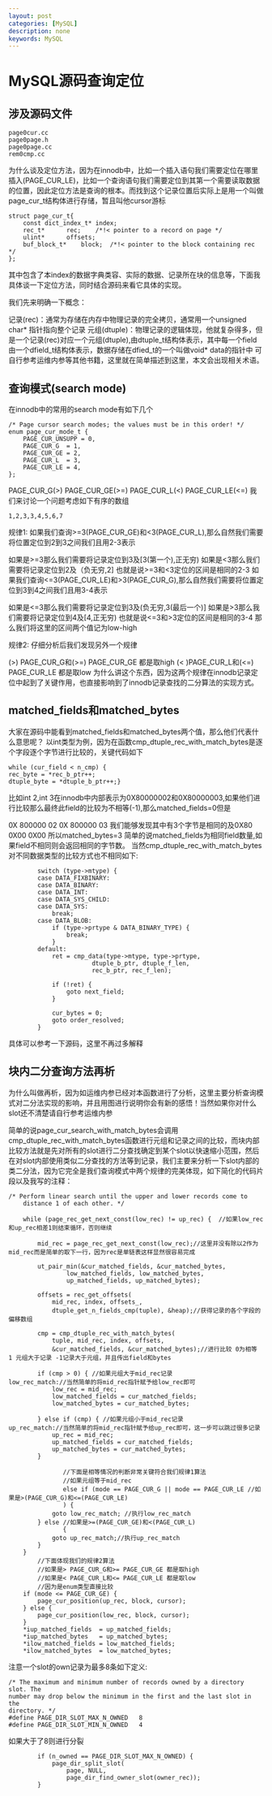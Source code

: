 ```yaml
---
layout: post
categories: [MySQL]
description: none
keywords: MySQL
---
```

# MySQL源码查询定位

## 涉及源码文件
```
page0cur.cc
page0page.h
page0page.cc
rem0cmp.cc
```
为什么谈及定位方法，因为在innodb中，比如一个插入语句我们需要定位在哪里插入(PAGE_CUR_LE)，比如一个查询语句我们需要定位到其第一个需要读取数据的位置，因此定位方法是查询的根本。而找到这个记录位置后实际上是用一个叫做page_cur_t结构体进行存储，暂且叫他cursor游标

```
struct page_cur_t{
    const dict_index_t* index;
    rec_t*      rec;    /*!< pointer to a record on page */
    ulint*      offsets;
    buf_block_t*    block;  /*!< pointer to the block containing rec */
};
```
其中包含了本index的数据字典类容、实际的数据、记录所在块的信息等，下面我具体谈一下定位方法，同时结合源码来看它具体的实现。

我们先来明确一下概念：

记录(rec)：通常为存储在内存中物理记录的完全拷贝，通常用一个unsigned char* 指针指向整个记录
元组(dtuple)：物理记录的逻辑体现，他就复杂得多，但是一个记录(rec)对应一个元组(dtuple),由dtuple_t结构体表示，其中每一个field由一个dfield_t结构体表示，数据存储在dfied_t的一个叫做void* data的指针中
可自行参考运维内参等其他书籍，这里就在简单描述到这里，本文会出现相关术语。

## 查询模式(search mode)
在innodb中的常用的search mode有如下几个
```
/* Page cursor search modes; the values must be in this order! */
enum page_cur_mode_t {
    PAGE_CUR_UNSUPP = 0,
    PAGE_CUR_G  = 1,
    PAGE_CUR_GE = 2,
    PAGE_CUR_L  = 3,
    PAGE_CUR_LE = 4,
};
```
PAGE_CUR_G(>)
PAGE_CUR_GE(>=)
PAGE_CUR_L(<)
PAGE_CUR_LE(<=)
我们来讨论一个问题考虑如下有序的数组
```
1,2,3,3,4,5,6,7
```
规律1:
如果我们查询>=3(PAGE_CUR_GE)和<3(PAGE_CUR_L),那么自然我们需要将位置定位到2到3之间我们且用2-3表示

如果是>=3那么我们需要将记录定位到3及[3(第一个),正无穷)
如果是<3那么我们需要将记录定位到2及（负无穷,2]
也就是说>=3和<3定位的区间是相同的2-3
如果我们查询<=3(PAGE_CUR_LE)和>3(PAGE_CUR_G),那么自然我们需要将位置定位到3到4之间我们且用3-4表示

如果是<=3那么我们需要将记录定位到3及(负无穷,3(最后一个)]
如果是>3那么我们需要将记录定位到4及[4,正无穷)
也就是说<=3和>3定位的区间是相同的3-4
那么我们将这里的区间两个值记为low-high

规律2:
仔细分析后我们发现另外一个规律

(>) PAGE_CUR_G和(>=) PAGE_CUR_GE 都是取high
(< )PAGE_CUR_L和(<=) PAGE_CUR_LE 都是取low
为什么讲这个东西，因为这两个规律在innodb记录定位中起到了关键作用，也直接影响到了innodb记录查找的二分算法的实现方式。

## matched_fields和matched_bytes
大家在源码中能看到matched_fields和matched_bytes两个值，那么他们代表什么意思呢？
以int类型为例，因为在函数cmp_dtuple_rec_with_match_bytes是逐个字段逐个字节进行比较的，关键代码如下
```
while (cur_field < n_cmp) {
rec_byte = *rec_b_ptr++;
dtuple_byte = *dtuple_b_ptr++;}
```
比如int 2,int 3在innodb中内部表示为0X80000002和0X80000003,如果他们进行比较那么最终此field的比较为不相等(-1),那么matched_fields=0但是

0X 800000 02
0X 800000 03
我们能够发现其中有3个字节是相同的及0X80 0X00 0X00 所以matched_bytes=3
简单的说matched_fields为相同field数量,如果field不相同则会返回相同的字节数。
当然cmp_dtuple_rec_with_match_bytes对不同数据类型的比较方式也不相同如下:
```
        switch (type->mtype) {
        case DATA_FIXBINARY:
        case DATA_BINARY:
        case DATA_INT:
        case DATA_SYS_CHILD:
        case DATA_SYS:
            break;
        case DATA_BLOB:
            if (type->prtype & DATA_BINARY_TYPE) {
                break;
            }
        default:
            ret = cmp_data(type->mtype, type->prtype,
                       dtuple_b_ptr, dtuple_f_len,
                       rec_b_ptr, rec_f_len);

            if (!ret) {
                goto next_field;
            }

            cur_bytes = 0;
            goto order_resolved;
        }
```
具体可以参考一下源码，这里不再过多解释

## 块内二分查询方法再析
为什么叫做再析，因为如运维内参已经对本函数进行了分析，这里主要分析查询模式对二分法实现的影响，并且用图进行说明你会有新的感悟！当然如果你对什么slot还不清楚请自行参考运维内参

简单的说page_cur_search_with_match_bytes会调用cmp_dtuple_rec_with_match_bytes函数进行元组和记录之间的比较，而块内部比较方法就是先对所有的slot进行二分查找确定到某个slot以快速缩小范围，然后在对slot内部使用类似二分查找的方法等到记录，我们主要来分析一下slot内部的类二分法，因为它完全是我们查询模式中两个规律的完美体现，如下简化的代码片段以及我写的注释：
```
/* Perform linear search until the upper and lower records come to
    distance 1 of each other. */

    while (page_rec_get_next_const(low_rec) != up_rec) {  //如果low_rec和up_rec相差1则结束循环，否则继续

        mid_rec = page_rec_get_next_const(low_rec);//这里并没有除以2作为mid_rec而是简单的取下一行，因为rec是单链表这样显然很容易完成

        ut_pair_min(&cur_matched_fields, &cur_matched_bytes,
                low_matched_fields, low_matched_bytes,
                up_matched_fields, up_matched_bytes);

        offsets = rec_get_offsets(
            mid_rec, index, offsets_,
            dtuple_get_n_fields_cmp(tuple), &heap);//获得记录的各个字段的偏移数组

        cmp = cmp_dtuple_rec_with_match_bytes(
            tuple, mid_rec, index, offsets,
            &cur_matched_fields, &cur_matched_bytes);//进行比较 0为相等  1 元组大于记录 -1记录大于元组，并且传出field和bytes

        if (cmp > 0) { //如果元组大于mid_rec记录
low_rec_match://当然简单的将mid_rec指针赋予给low_rec即可
            low_rec = mid_rec;
            low_matched_fields = cur_matched_fields;
            low_matched_bytes = cur_matched_bytes;

        } else if (cmp) { //如果元组小于mid_rec记录
up_rec_match://当然简单的将mid_rec指针赋予给up_rec即可，这一步可以跳过很多记录
            up_rec = mid_rec;
            up_matched_fields = cur_matched_fields;
            up_matched_bytes = cur_matched_bytes;
        } 

               //下面是相等情况的判断非常关键符合我们规律1算法
               //如果元组等于mid_rec
               else if (mode == PAGE_CUR_G || mode == PAGE_CUR_LE //如果是>(PAGE_CUR_G)和<=(PAGE_CUR_LE)
               ) {
            goto low_rec_match; //执行low_rec_match
        } else //如果是>=(PAGE_CUR_GE)和<(PAGE_CUR_L)
               {
            goto up_rec_match;//执行up_rec_match
        }
    }
        //下面体现我们的规律2算法
        //如果是> PAGE_CUR_G和>= PAGE_CUR_GE 都是取high
        //如果是< PAGE_CUR_L和<= PAGE_CUR_LE 都是取low
        //因为是enum类型直接比较
    if (mode <= PAGE_CUR_GE) {
        page_cur_position(up_rec, block, cursor);
    } else {
        page_cur_position(low_rec, block, cursor);
    }
    *iup_matched_fields  = up_matched_fields;
    *iup_matched_bytes   = up_matched_bytes;
    *ilow_matched_fields = low_matched_fields;
    *ilow_matched_bytes  = low_matched_bytes;
```
注意一个slot的own记录为最多8条如下定义:
```
/* The maximum and minimum number of records owned by a directory slot. The
number may drop below the minimum in the first and the last slot in the
directory. */
#define PAGE_DIR_SLOT_MAX_N_OWNED   8
#define PAGE_DIR_SLOT_MIN_N_OWNED   4
```
如果大于了8则进行分裂
```
        if (n_owned == PAGE_DIR_SLOT_MAX_N_OWNED) {
            page_dir_split_slot(
                page, NULL,
                page_dir_find_owner_slot(owner_rec));
        }
```



































